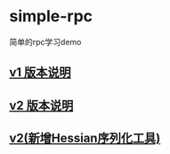 # simple-rpc
简单的rpc学习demo

## [v1 版本说明](https://mp.weixin.qq.com/s/8HSV2luY1wabfPM6MXMo5A)
## [v2 版本说明](https://mp.weixin.qq.com/s/Eyvj7UmPw_K7Hl5QR2h0kw)
## [v2(新增Hessian序列化工具)](https://mp.weixin.qq.com/s/ONOV4u7CHnlQfHADzaluvw)